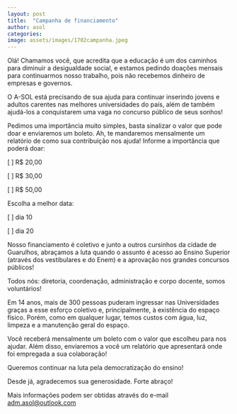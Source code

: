 ```yaml
---
layout: post
title:  "Campanha de financiamento"
author: asol
categories: 
image: assets/images/1702campanha.jpeg
---
```

Olá! Chamamos você, que acredita que a educação é um dos caminhos para diminuir a desigualdade social, e estamos pedindo doações mensais para continuarmos nosso trabalho, pois não recebemos dinheiro de empresas e governos.

O A-SOL está precisando de sua ajuda para continuar inserindo jovens e adultos carentes nas melhores universidades do país, além de também ajudá-los a conquistarem uma vaga no concurso público de seus sonhos!

Pedimos uma importância muito simples, basta sinalizar o valor que pode doar e enviaremos um boleto. Ah, te mandaremos mensalmente um relatório de como sua contribuição nos ajuda!
Informe a importância que poderá doar:

[ ] R$ 20,00

[ ] R$ 30,00

[ ] R$ 50,00

Escolha a melhor data:

[ ] dia 10

[ ] dia 20

Nosso financiamento é coletivo e junto a outros cursinhos da cidade de Guarulhos, abraçamos a luta quando o assunto é acesso ao Ensino Superior (através dos vestibulares e do Enem) e a aprovação nos grandes concursos públicos!

Todos nós: diretoria, coordenação, administração e corpo docente, somos voluntários!

Em 14 anos, mais de 300 pessoas puderam ingressar nas Universidades graças a esse esforço coletivo e, principalmente, à existência do espaço físico. Porém, como em qualquer lugar, temos custos com água, luz, limpeza e a manutenção geral do espaço.

Você receberá mensalmente um boleto com o valor que escolheu para nos ajudar. Além disso, enviaremos a você um relatório que apresentará onde foi empregada a sua colaboração!

Queremos continuar na luta pela democratização do ensino!

Desde já, agradecemos sua generosidade.
Forte abraço!

Mais informações podem ser obtidas através do e-mail adm.asol@outlook.com
